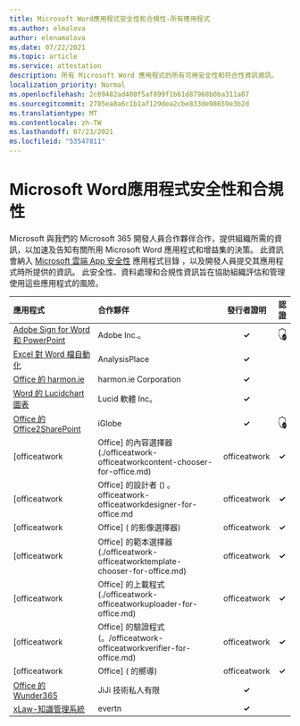 ```yaml
---
title: Microsoft Word應用程式安全性和合規性-所有應用程式
ms.author: elmalova
author: elenamalova
ms.date: 07/22/2021
ms.topic: article
ms.service: attestation
description: 所有 Microsoft Word 應用程式的所有可用安全性和符合性資訊資訊。
localization_priority: Normal
ms.openlocfilehash: 2c09482ad400f5af899f1b61d87968b0ba311a07
ms.sourcegitcommit: 2785ea8a6c1b1af129dea2cbe833de98659e3b2d
ms.translationtype: MT
ms.contentlocale: zh-TW
ms.lasthandoff: 07/23/2021
ms.locfileid: "53547811"
---
```

# <a name="microsoft-word-apps-security-and-compliance"></a>Microsoft Word應用程式安全性和合規性

Microsoft 與我們的 Microsoft 365 開發人員合作夥伴合作，提供組織所需的資訊，以加速及告知有關所用 Microsoft Word 應用程式和增益集的決策。 此資訊會納入 [Microsoft 雲端 App 安全性](https://www.microsoft.com/en-us/enterprise-mobility-security/cloud-app-security) 應用程式目錄 ，以及開發人員提交其應用程式時所提供的資訊。 此安全性、資料處理和合規性資訊旨在協助組織評估和管理使用這些應用程式的風險。

| **應用程式** | **合作夥伴** | **發行者證明** | **認證** |
|:--------|:------------|:----------------------:|:-------------:|
| [Adobe Sign for Word 和 PowerPoint](./adobe-inc-sign-for-word-and-powerpoint.md) | Adobe Inc.。 | **✓** | <img alt="Certified application badge" src="../media/certified-badge.png" height="25" width="25" /> |
| [Excel 對 Word 檔自動化](./analysisplace-excel-to-word-document-automation.md) | AnalysisPlace | **✓** |  |
| [Office 的 harmon.ie](./harmonie-corporation-for-office.md) | harmon.ie Corporation | **✓** |  |
| [Word 的 Lucidchart 圖表](./lucid-software-inc-lucidchart-diagrams-for-word.md) | Lucid 軟體 Inc。 | **✓** |  |
| [Office 的 Office2SharePoint](./iglobe-office2sharepoint-for-office.md) | iGlobe | **✓** | <img alt="Certified application badge" src="../media/certified-badge.png" height="25" width="25" /> |
| [officeatwork | Office] 的內容選擇器 (./officeatwork-officeatworkcontent-chooser-for-office.md)  | officeatwork | **✓** | <img alt="Certified application badge" src="../media/certified-badge.png" height="25" width="25" /> |
| [officeatwork | Office] 的設計者 () 。 officeatwork-officeatworkdesigner-for-office.md | officeatwork | **✓** | <img alt="Certified application badge" src="../media/certified-badge.png" height="25" width="25" /> |
| [officeatwork | Office] ( 的影像選擇器)  | officeatwork | **✓** |  |
| [officeatwork | Office] 的範本選擇器 (./officeatwork-officeatworktemplate-chooser-for-office.md)  | officeatwork | **✓** | <img alt="Certified application badge" src="../media/certified-badge.png" height="25" width="25" /> |
| [officeatwork | Office] 的上載程式 (./officeatwork-officeatworkuploader-for-office.md)  | officeatwork | **✓** | <img alt="Certified application badge" src="../media/certified-badge.png" height="25" width="25" /> |
| [officeatwork | Office] 的驗證程式 (。/officeatwork-officeatworkverifier-for-office.md)  | officeatwork | **✓** | <img alt="Certified application badge" src="../media/certified-badge.png" height="25" width="25" /> |
| [officeatwork | Office] ( 的嚮導)  | officeatwork | **✓** | <img alt="Certified application badge" src="../media/certified-badge.png" height="25" width="25" /> |
| [Office 的 Wunder365](./jiji-technologies-private-limited-wunder365-for-office.md) | JiJi 技術私人有限 | **✓** |  |
| [xLaw-知識管理系統](./evertn-xlaw-knowledge-management-system.md) | evertn | **✓** |  |
